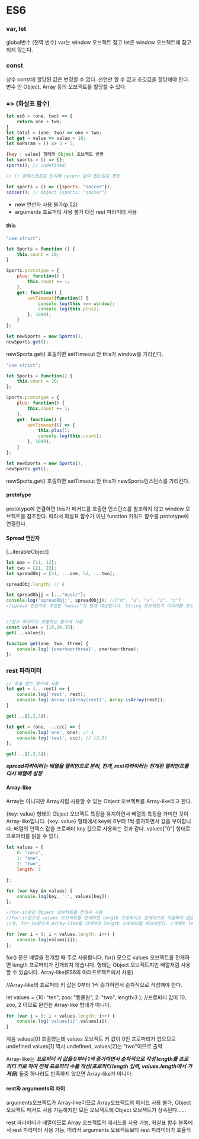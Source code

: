 # ES6

### var, let
global변수 (전역 번수)
var는 window 오브젝트 참고
let은 window 오브젝트에 참고되지 않는다.

### const
상수
const에 할당된 값은 변경할 수 없다.
선언만 할 수 없고 초깃값을 할당해야 한다.
변수 안 Object, Array 등의 오브젝트를 할당할 수 있다.

### => (화살표 함수)

```js
let es6 = (one, two) => {
    return one + two;
}
let total = (one, two) => one + two;
let get = value => value + 10;
let noParam = () => 3 + 5;

{key : value} 형태의 Object 오브젝트 반환
let sports = () => {};
sports(); // undefined;

// {} 블록스코프로 인식해 return 값이 없는걸로 판단

let sports = () => ({sports: "soccer"});
soccer(); // Object {sports: "soccer"}
```

* new 연산자 사용 불가(p.52)
* arguments 프로퍼티 사용 불가 대신 rest 파라미터 사용

#### this
```js
"use strict";

let Sports = function () {
    this.count = 20;
}

Sports.prototype = {
    plus: function() {
        this.count += 1;
    },
    get: function() {
        setTimeout(function() {
            console.log(this === window);
            console.log(this.plus);
        }, 1000);
    }
};

let newSports = new Sports();
newSports.get();
```
newSports.get() 호출하면
setTimeout 안 this가 window를 가리킨다.


```js
"use strict";

let Sports = function() {
    this.count = 20;
};

Sports.prototype = {
    plus: function() {
        this.count += 1;
    },
    get: function() {
        setTimeout(() => {
            this.plus();
            console.log(this.count);
        }, 1000);
    }
};

let newSports = new Sports();
newSports.get();
```
newSports.get() 호출하면
setTimeout 안 this가 newSports인스턴스를 가리킨다.

#### prototype
prototype에 연결하면 this가 메서드를 호출한 인스턴스를 참조하지 않고 window 오브젝트를 참조한다.
따라서 화살표 함수가 아닌 function 키워드 함수를 prototype에 연결한다.

#### Spread 연산자
[...iterableObject]
```js
let one = [11, 12];
let two = [21, 22];
let spreadObj = [51, ...one, 52, ...two];

spreadObj.length; // 6

let spreadObjj = [..."music"];
console.log('spreadObjj', spreadObjj); //["m", "u", "s", "i", "c"]
//spread 연산자로 작성한 "music"이 전개 대상입니다. String 오브젝트가 이터러블 오브젝트이므로 문자열 사용이 가능하다.


//함수 파라미터 호출하는 함수에 사용
const values = [10,20,30];
get(...values);

function get(one, two, three) {
    console.log('[one+two+three]', one+two+three);
};
```

### rest 파라미터
```js
// 호출 받는 함수에 사용
let get = (...rest) => {
    console.log('rest', rest);
    console.log('Array.isArray(rest)', Array.isArray(rest));
}

get(...[1,2,3]);

let get = (one, ...ccc) => {
    console.log('one', one); // 1
    console.log('rest', ccc); // [2,3]
};

get(...[1,2,3]);
```

***spread파라미터는 배열을 엘리먼트로 분리, 전개, rest파라미터는 전개된 엘리먼트를 다시 배열에 설정***

#### Array-like

Array는 아니지만 Array처럼 사용할 수 있는 Object 오브젝트를 Array-like라고 한다.

{key: value} 형태의 Object 오브젝트 특징을 유지하면서 배열의 특징을 가미한 것이 Array-like입니다.
{key: value} 형태에서 key에 0부터 1씩 증가하면서 값을 부여합니다.
배열의 인덱스 값을 프로퍼티 key 값으로 사용하는 것과 같다.
values["0"] 형태로 프로퍼티를 읽을 수 있다.
```js
let values = {
    0: "zero",
    1: "one",
    2: "two",
    length: 3

};

for (var key in values) {
    console.log(key, ':', values[key]);
};

//for-in문은 Object 오브젝트를 전개시 사용
//for-in문으로 values 오브젝트를 전개하면 length 프로퍼티도 전개되므로 적절하지 않습니다.
//즉, for-in문으로 Array-like를 전개하면 length 프로퍼티를 제외시킨다. (객체는 length 프로퍼티가 존재하지 않기 때문?????)

for (var i = 0; i < values.length; i++) {
    console.log(values[i]);
};
```
for() 문은 배열을 전개할 때 주로 사용합니다. for() 문으로 values 오브젝트를 전개하면 length 프로퍼티가 전개되지 않습니다.
형태는 Object 오브젝트지만 배열처럼 사용할 수 있습니다. Array-like(ES6의 여러프로젝트에서 사용)

//Array-like의 프로퍼티 키 값은 0부터 1씩 증가하면서 순차적으로 작성해야 한다.

let values = {10: "ten", zoo: "동물원", 2: "two", length:3 }; //프로퍼티 값이 10, zoo, 2 이므로 완전한 Array-like 형태가 아니다.
```js
for (var i = 0; i < values.length; i++) {
    console.log('values[i]',values[i]);
}
```

처음 values[0] 호출했는데 values 오브젝트 키 값이 0인 프로퍼티가 없으므로 undefined
values[1] 역시 undefined, values[2]는 "two"이므로 출력

Array-like는
***프로퍼티 키 값을 0부터 1씩 증가하면서 순차적으로 작성
length를 프로퍼티 키로 하여 전체 프로퍼티 수를 작성(프로퍼티 length 입력, values.length에서 가져옴)***
둘중 하나라도 만족하지 않으면 Array-like가 아니다.

#### rest와 arguments의 차이

arguments오브젝트가 Array-like이므로 Array오브젝트의 메서드 사용 불가, Object오브젝트 메서드 사용 가능하지만 모든 오브젝트에 Object 오브젝트가 상속된다......

rest 파라미터가 배열이므로 Array 오브젝트의 메서드를 사용 가능, 화살표 함수 블록에서 rest 파라미터 사용 가능, 따라서 arguments 오브젝트보다 rest 파라미터가 효율적
